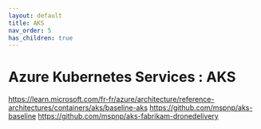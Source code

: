 ```yaml
---
layout: default
title: AKS
nav_order: 5
has_children: true
---
```


# Azure Kubernetes Services : AKS

https://learn.microsoft.com/fr-fr/azure/architecture/reference-architectures/containers/aks/baseline-aks
https://github.com/mspnp/aks-baseline
https://github.com/mspnp/aks-fabrikam-dronedelivery

